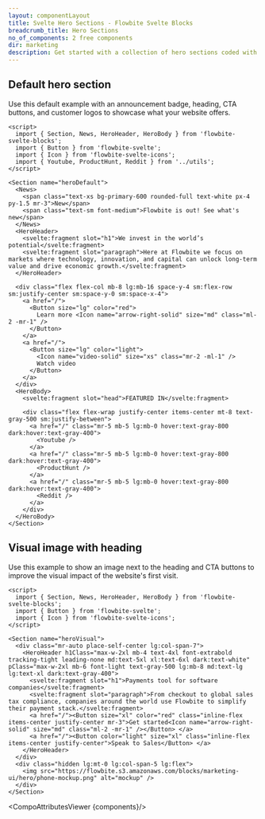 ```yaml
---
layout: componentLayout
title: Svelte Hero Sections - Flowbite Svelte Blocks
breadcrumb_title: Hero Sections
no_of_components: 2 free components
dir: marketing
description: Get started with a collection of hero sections coded with Tailwind CSS to showcase the most important parts of your website based on multiple styles and layouts.
---
```


<script>
  import { TableProp, TableDefaultRow, CompoAttributesViewer } from '../utils'
  const components = 'News, HeroHeader, HeroBody, Section'
</script>

## Default hero section

Use this default example with an announcement badge, heading, CTA buttons, and customer logos to showcase what your website offers.

```svelte example
<script>
  import { Section, News, HeroHeader, HeroBody } from 'flowbite-svelte-blocks';
  import { Button } from 'flowbite-svelte';
  import { Icon } from 'flowbite-svelte-icons';
  import { Youtube, ProductHunt, Reddit } from '../utils';
</script>

<Section name="heroDefault">
  <News>
    <span class="text-xs bg-primary-600 rounded-full text-white px-4 py-1.5 mr-3">New</span>
    <span class="text-sm font-medium">Flowbite is out! See what's new</span>
  </News>
  <HeroHeader>
    <svelte:fragment slot="h1">We invest in the world’s potential</svelte:fragment>
    <svelte:fragment slot="paragraph">Here at Flowbite we focus on markets where technology, innovation, and capital can unlock long-term value and drive economic growth.</svelte:fragment>
  </HeroHeader>

  <div class="flex flex-col mb-8 lg:mb-16 space-y-4 sm:flex-row sm:justify-center sm:space-y-0 sm:space-x-4">
    <a href="/">
      <Button size="lg" color="red">
        Learn more <Icon name="arrow-right-solid" size="md" class="ml-2 -mr-1" />
      </Button>
    </a>
    <a href="/">
      <Button size="lg" color="light">
        <Icon name="video-solid" size="xs" class="mr-2 -ml-1" />
        Watch video
      </Button>
    </a>
  </div>
  <HeroBody>
    <svelte:fragment slot="head">FEATURED IN</svelte:fragment>

    <div class="flex flex-wrap justify-center items-center mt-8 text-gray-500 sm:justify-between">
      <a href="/" class="mr-5 mb-5 lg:mb-0 hover:text-gray-800 dark:hover:text-gray-400">
        <Youtube />
      </a>
      <a href="/" class="mr-5 mb-5 lg:mb-0 hover:text-gray-800 dark:hover:text-gray-400">
        <ProductHunt />
      </a>
      <a href="/" class="mr-5 mb-5 lg:mb-0 hover:text-gray-800 dark:hover:text-gray-400">
        <Reddit />
      </a>
    </div>
  </HeroBody>
</Section>
```

## Visual image with heading

Use this example to show an image next to the heading and CTA buttons to improve the visual impact of the website's first visit.

```svelte example
<script>
  import { Section, News, HeroHeader, HeroBody } from 'flowbite-svelte-blocks';
  import { Button } from 'flowbite-svelte';
  import { Icon } from 'flowbite-svelte-icons';
</script>

<Section name="heroVisual">
  <div class="mr-auto place-self-center lg:col-span-7">
    <HeroHeader h1Class="max-w-2xl mb-4 text-4xl font-extrabold tracking-tight leading-none md:text-5xl xl:text-6xl dark:text-white" pClass="max-w-2xl mb-6 font-light text-gray-500 lg:mb-8 md:text-lg lg:text-xl dark:text-gray-400">
      <svelte:fragment slot="h1">Payments tool for software companies</svelte:fragment>
      <svelte:fragment slot="paragraph">From checkout to global sales tax compliance, companies around the world use Flowbite to simplify their payment stack.</svelte:fragment>
      <a href="/"><Button size="xl" color="red" class="inline-flex items-center justify-center mr-3">Get started<Icon name="arrow-right-solid" size="md" class="ml-2 -mr-1" /></Button> </a>
      <a href="/"><Button color="light" size="xl" class="inline-flex items-center justify-center">Speak to Sales</Button> </a>
    </HeroHeader>
  </div>
  <div class="hidden lg:mt-0 lg:col-span-5 lg:flex">
    <img src="https://flowbite.s3.amazonaws.com/blocks/marketing-ui/hero/phone-mockup.png" alt="mockup" />
  </div>
</Section>
```

<CompoAttributesViewer {components}/>